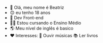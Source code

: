 - 👋 Olá, meu nome é Beatriz
- 😊 eu tenho 18 anos
- 🌱 Dev Front-end
- 👩‍🎓 Estou cursando o Ensino Médio
- 🌎 Meu nível de inglês é basico
- ❤ Interesses:
    🎵 Ouvir músicas
    📚 Ler livros
<!---
bia-pequeno/bia-pequeno is a ✨ special ✨ repository because its `README.md` (this file) appears on your GitHub profile.
You can click the Preview link to take a look at your changes.
--->
